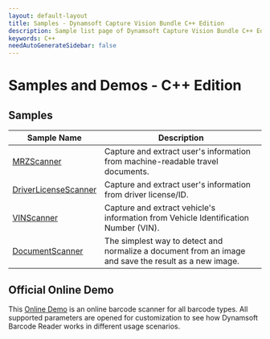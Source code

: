 ```yaml
---
layout: default-layout
title: Samples - Dynamsoft Capture Vision Bundle C++ Edition
description: Sample list page of Dynamsoft Capture Vision Bundle C++ Edition.
keywords: C++
needAutoGenerateSidebar: false
---
```


# Samples and Demos - C++ Edition

## Samples

| Sample Name | Description |
| --- | --- |
| <a href="https://github.com/Dynamsoft/capture-vision-cpp-samples/tree/main/Samples/MRZScanner" target="_blank">MRZScanner</a> | Capture and extract user's information from machine-readable travel documents. |
| <a href="https://github.com/Dynamsoft/capture-vision-cpp-samples/tree/main/Samples/DriverLicenseScanner" target="_blank">DriverLicenseScanner</a> | Capture and extract user's information from driver license/ID. |
| <a href="https://github.com/Dynamsoft/capture-vision-cpp-samples/tree/main/Samples/VINScanner" target="_blank">VINScanner</a> | Capture and extract vehicle's information from Vehicle Identification Number (VIN). |
| <a href="https://github.com/Dynamsoft/capture-vision-cpp-samples/tree/main/Samples/DocumentScanner" target="_blank">DocumentScanner</a> | The simplest way to detect and normalize a document from an image and save the result as a new image. |

## Official Online Demo
This <a href="https://demo.dynamsoft.com/barcode-reader/" target="_blank">Online Demo</a> is an online barcode scanner for all barcode types. All supported parameters are opened for customization to see how Dynamsoft Barcode Reader works in different usage scenarios. 
